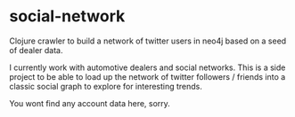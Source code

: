 social-network
==============

Clojure crawler to build a network of twitter users in neo4j based on a seed of dealer data. 

I currently work with automotive dealers and social networks. This is a side project to be able to load up 
the network of twitter followers / friends into a classic social graph to explore for interesting trends. 

You wont find any account data here, sorry. 


